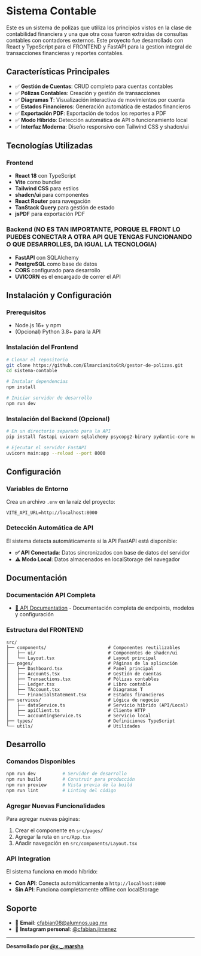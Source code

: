 # Sistema Contable

Este es un sistema de polizas que utiliza los principios vistos en la clase de contabilidad financiera y una que otra cosa fueron extraidas de consultas contables con contadores externos. Este proyecto fue desarrollado con React y TypeScript para el FRONTEND y FastAPI para la gestion integral de transacciones financieras y reportes contables.

## Características Principales

- ✅ **Gestión de Cuentas**: CRUD completo para cuentas contables
- ✅ **Pólizas Contables**: Creación y gestión de transacciones
- ✅ **Diagramas T**: Visualización interactiva de movimientos por cuenta
- ✅ **Estados Financieros**: Generación automática de estados financieros
- ✅ **Exportación PDF**: Exportación de todos los reportes a PDF
- ✅ **Modo Híbrido**: Detección automática de API o funcionamiento local
- ✅ **Interfaz Moderna**: Diseño responsivo con Tailwind CSS y shadcn/ui

## Tecnologías Utilizadas

### Frontend

- **React 18** con TypeScript
- **Vite** como bundler
- **Tailwind CSS** para estilos
- **shadcn/ui** para componentes
- **React Router** para navegación
- **TanStack Query** para gestión de estado
- **jsPDF** para exportación PDF

### Backend (NO ES TAN IMPORTANTE, PORQUE EL FRONT LO PUEDES CONECTAR A OTRA API QUE TENGAS FUNCIONANDO O QUE DESARROLLES, DA IGUAL LA TECNOLOGIA)

- **FastAPI** con SQLAlchemy
- **PostgreSQL** como base de datos
- **CORS** configurado para desarrollo
- **UVICORN** es el encargado de correr el API

## Instalación y Configuración

### Prerequisitos

- Node.js 16+ y npm
- (Opcional) Python 3.8+ para la API

### Instalación del Frontend

```bash
# Clonar el repositorio
git clone https://github.com/ElmarcianitoGtR/gestor-de-polizas.git
cd sistema-contable

# Instalar dependencias
npm install

# Iniciar servidor de desarrollo
npm run dev
```

### Instalación del Backend (Opcional)

```bash
# En un directorio separado para la API
pip install fastapi uvicorn sqlalchemy psycopg2-binary pydantic-core multipart

# Ejecutar el servidor FastAPI
uvicorn main:app --reload --port 8000
```

## Configuración

### Variables de Entorno

Crea un archivo `.env` en la raíz del proyecto:

```env
VITE_API_URL=http://localhost:8000
```

### Detección Automática de API

El sistema detecta automáticamente si la API FastAPI está disponible:

- **✅ API Conectada**: Datos sincronizados con base de datos del servidor
- **⚠️ Modo Local**: Datos almacenados en localStorage del navegador

## Documentación

### Documentación API Completa

- [📖 API Documentation](./API_DOCUMENTATION.md) - Documentación completa de endpoints, modelos y configuración

### Estructura del FRONTEND

```
src/
├── components/                       # Componentes reutilizables
│   ├── ui/                           # Componentes de shadcn/ui
│   └── Layout.tsx                    # Layout principal
├── pages/                            # Páginas de la aplicación
│   ├── Dashboard.tsx                 # Panel principal
│   ├── Accounts.tsx                  # Gestión de cuentas
│   ├── Transactions.tsx              # Pólizas contables
│   ├── Ledger.tsx                    # Libro contable
│   ├── TAccount.tsx                  # Diagramas T
│   └── FinancialStatement.tsx        # Estados financieros
├── services/                         # Lógica de negocio
│   ├── dataService.ts                # Servicio híbrido (API/Local)
│   ├── apiClient.ts                  # Cliente HTTP
│   └── accountingService.ts          # Servicio local
├── types/                            # Definiciones TypeScript
└── utils/                            # Utilidades
```

## Desarrollo

### Comandos Disponibles

```bash
npm run dev          # Servidor de desarrollo
npm run build        # Construir para producción
npm run preview      # Vista previa de la build
npm run lint         # Linting del código
```

### Agregar Nuevas Funcionalidades

Para agregar nuevas páginas:

1. Crear el componente en `src/pages/`
2. Agregar la ruta en `src/App.tsx`
3. Añadir navegación en `src/components/Layout.tsx`

### API Integration

El sistema funciona en modo híbrido:

- **Con API**: Conecta automáticamente a `http://localhost:8000`
- **Sin API**: Funciona completamente offline con localStorage

## Soporte

- 📧 **Email**: cfabian08@alumnos.uaq.mx
- 💬 **Instagram personal**: [@cfabian.jimenez](https://instagram.com/cfabian.jimenez)

---

**Desarrollado por [@x.\_.marsha](https://instagram.com/x._.marsha)**

